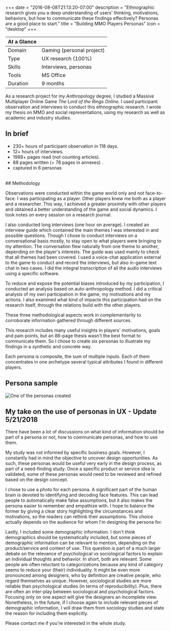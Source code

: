 +++
date = "2016-08-08T21:13:20-07:00"
description = "Ethnographic research gives you a deep understanding of users' thinking, motivations, behaviors, but how to communicate these findings effectively? Personas are a good place to start."
title = "Building MMO Players Personas"
icon = "desktop"
+++

<div class="at-a-glance">

At a Glance | <i class="fa fa-desktop"></i>
--------|---
Domain  | Gaming (personal project)
Type    | UX research (100%)
Skills  | Interviews, personas
Tools   | MS Office
Duration| 9 months

</div>


As a research project for my Anthropology degree, I studied a Massive Multiplayer Online Game *The Lord of the Rings Online*. I used participant observation and interviews to conduct this ethnographic research. I wrote my thesis on MMO and social representations, using my research as well as academic and industry studies.

## In brief

- 230+ hours of participant observation in 118 days.
- 12+ hours of interviews.
- 1988+ pages read (not counting articles).
- 88 pages written (+ 78 pages in annexes) .
- captured in 6 personas

<br>
## Methodology

Observations were conducted within the game world only and not face-to-face. I was participating as a player. Other players knew me both as a player and a researcher. This way, I achieved a greater proximity with other players and obtained a better understanding of the game and social dynamics. I took notes on every session on a research journal. 

I also conducted long interviews (one hour on average). I created an interview guide which contained the main themes I was interested in and possible questions. Though I chose to conduct interviews on a conversational basis mostly, to stay open to what players were bringing to my attention. The conversation flew naturally from one theme to another, depending on the player's interests. The guide was used mainly to check that all themes had been covered. I used a voice-chat application external to the game to conduct and record the interviews, but also in-game text chat in two cases. I did the integral transcription of all the audio interviews using a specific software.

To reduce and expose the potential biases introduced by my participation, I conducted an analysis based on auto-anthropology method. I did a critical analysis of my own participation in the game, my motivations and my actions. I also examined what kind of impacts this participation had on the research itself, through the relations build with the other players.

These three methodological aspects work in complementarity to corroborate information gathered through different sources. 

This research includes many useful insights in players' motivations, goals and pain points, but an 88-page thesis wasn't the best format to communicate them. So I chose to create six personas to illustrate my findings in a synthetic and concrete way. 

Each persona is composite, the sum of multiple inputs. Each of them concentrates in one archetype several typical attributes I found in different players.


## Persona sample

![One of the personas created](/images/persona-sample.png "One of the personas created")

## My take on the use of personas in UX - Update 5/21/2018

There have been a lot of discussions on what kind of information should be part of a persona or not, how to communicate personas, and how to use them. 

My study was not informed by specific business goals. However, I constantly had in mind the objective to uncover design opportunities. As such, these personas would be useful very early in the design process, as part of a need-finding study. Once a specific product or service idea is validated, some of these personas would need to be reviewed and refined based on the design concept. 

I chose to use a photo for each persona. A significant part of the human brain is devoted to identifying and decoding face features. This can lead people to automatically make false assumptions, but it also makes the persona easier to remember and empathize with. I hope to balance the former by giving a clear story highlighting the circumstances and motivations, so the readers can rethink their assumptions. This choice actually depends on the audience for whom I'm designing the persona for. 

Lastly, I included some demographic information. I don't think demographics should be systematically included, but some pieces of demographic information can be relevant to mention, depending on the product/service and context of use. This question is part of a much larger debate on the relevance of psychological vs sociological factors to explain an individual thoughts and behavior. In short, both are relevant. Some people are often reluctant to categorizations because any kind of category seems to reduce your (their) individuality. It might be even more pronounced among designers, who by definition are creative people, who regard themselves as unique. However, sociological studies are more reliable than psychological studies (in terms of reproducibility). Plus, there are often an inter-play between sociological and psychological factors. Focusing only on one aspect will give the designers an incomplete view. 
Nonetheless, in the future, if I choose again to include relevant pieces of demographic information, I will draw them from sociology studies and state the reason for including them explicitly.  



Please contact me if you're interested in the whole study.